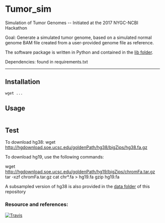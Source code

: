 # Tumor_sim
Simulation of Tumor Genomes -- Initiated at the 2017 NYGC-NCBI Hackathon

Goal: Generate a simulated tumor genome, based on a simulated normal genome BAM file created from a user-provided genome file as reference.

The software package is written in Python and contained in the [lib folder](https://github.com/NCBI-Hackathons/Tumor_sim/tree/master/lib). 

Dependencies: found in requirements.txt
***
## Installation
```
wget ...
```

## Usage
```

```

## Test
To download hg38: wget  http://hgdownload.soe.ucsc.edu/goldenPath/hg38/bigZips/hg38.fa.gz

To download hg19, use the following commands:

wget http://hgdownload.soe.ucsc.edu/goldenPath/hg19/bigZips/chromFa.tar.gz
tar -xzf chromFa.tar.gz
cat chr*.fa > hg19.fa
gzip hg19.fa

A subsampled version of hg38 is also provided in the [data folder](https://github.com/NCBI-Hackathons/Tumor_sim/tree/master/data) of this repository

### Resource and references:

[![Travis](https://api.travis-ci.org/NCBI-Hackathons/Tumor_sim.svg?branch=master)](https://travis-ci.org/NCBI-Hackathons/Tumor_sim)
